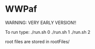 # WWPaf

WARNING: VERY EARLY VERSION!!

To run type: 
./run.sh 0
./run.sh 1
./run.sh 2

root files are stored in rootFiles/

